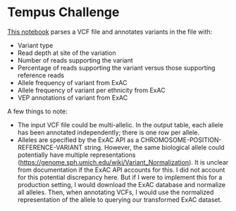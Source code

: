 # Tempus Challenge

[This notebook](https://github.com/clocode/tempus_challenge/blob/master/Challenge.ipynb) parses a VCF file and annotates variants in the file with:
  - Variant type
  - Read depth at site of the variation
  - Number of reads supporting the variant
  - Percentage of reads supporting the variant versus those supporting reference reads
  - Allele frequency of variant from ExAC
  - Allele frequency of variant per ethnicity from ExAC
  - VEP annotations of variant from ExAC

A few things to note:
  - The input VCF file could be multi-allelic. In the output table, each allele has been annotated independently; there is one row per allele.
  - Alleles are specified by the ExAC API as a CHROMOSOME-POSITION-REFERENCE-VARIANT string. However, the same biological allele could potentially have multiple representations (https://genome.sph.umich.edu/wiki/Variant_Normalization). It is unclear from documentation if the ExAC API accounts for this. I did not account for this potential discrepancy here. But if I were to implement this for a production setting, I would download the ExAC database and normalize all alleles. Then, when annotating VCFs, I would use the normalized representation of the allele to querying our transformed ExAC dataset. 
